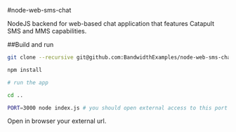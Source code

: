 #node-web-sms-chat

NodeJS backend for web-based chat application that features Catapult SMS and MMS capabilities.

##Build and run

```bash
git clone --recursive git@github.com:BandwidthExamples/node-web-sms-chat.git

npm install

# run the app

cd ..

PORT=3000 node index.js # you should open external access to this port (for example via ngrok) 

```

Open in browser your external url.
